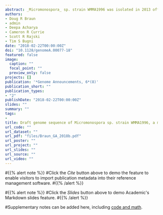 ```yaml
---
abstract: _Micromonospora_ sp. strain WMMA1996 was isolated in 2013 off the coast of the Florida Keys, United States, from a marine sponge as part of bacterial coculture-based drug discovery initiatives. Analysis of the ∼6.44-Mb genome reveals this microbe’s potential role in the discovery of new drugs.
authors:
- Doug R Braun
- admin
- Deepa Acharya
- Cameron R Currie
- Scott R Rajski
- Tim S Bugni
date: "2018-02-22T00:00:00Z"
doi: "10.1128/genomeA.00077-18"
featured: false
image:
  caption: ""
  focal_point: ""
  preview_only: false
projects: []
publication: '*Genome Announcements, 6*(8)'
publication_short: ""
publication_types:
- "2"
publishDate: "2018-02-22T00:00:00Z"
slides: ""
summary: ""
tags:
- 
title: Draft genome sequence of Micromonospora sp. strain WMMA1996, a marine sponge-associated bacterium
url_code: ""
url_dataset: ""
url_pdf: "files/Braun_GA_2018b.pdf"
url_poster: ""
url_project: ""
url_slides: ""
url_source: ""
url_video: ""
---
```


#{{% alert note %}}
#Click the *Cite* button above to demo the feature to enable visitors to import publication metadata into their reference management software.
#{{% /alert %}}

#{{% alert note %}}
#Click the *Slides* button above to demo Academic's Markdown slides feature.
#{{% /alert %}}

#Supplementary notes can be added here, including [code and math](https://sourcethemes.com/academic/docs/writing-markdown-latex/).
